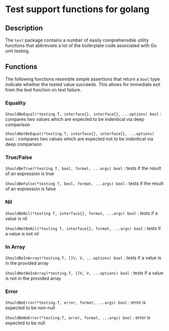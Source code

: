 # Test support functions for golang

## Description

The `test` package contains a number of easily comprehensible utility functions that abbreviate
a lot of the boilerplate code associated with Go unit testing.

## Functions

The following functions resemble simple assertions that return a `bool` type indicate whether the tested 
value succeeds.
This allows for immediate exit from the test function on test failure.

### Equality

`ShouldBeEqual(*testing.T, interface{}, interface{}, ...options) bool`
:  compares two values which are expected to be indentical via deep comparison

`ShouldNotBeEqual(*testing.T, interface{}, interface{}, ...options) bool`
:  compares two values which are expected not to be indentical via deep comparison

### True/False

`ShouldBeTrue(*testing T, bool, format, ...args) bool`
:  tests if the result of an expression is true

`ShouldBeFalse(*testing T, bool, format, ...args) bool`
:  tests if the result of an expression is false

### Nil

`ShouldBeNil(*testing T, interface{}, format, ...args) bool`
:  tests if a value is nil

`ShouldNotBeNil(*testing T, interface{}, format, ...args) bool`
:  tests if a value is not nil

### In Array

`ShouldBeInArray(*testing.T, []V, V, ...options) bool`
:  tests if a value is in the provided array

`ShouldNotBeInArray(*testing.T, []V, V, ...options) bool`
:  tests if a value is not in the provided array

### Error

`ShouldBeError(*testing.T, error, format, ...args) bool`
:  error is expected to be non-null

`ShouldBeNoError(*testing.T, error, format, ...args) bool`
:  error is expected to be null
